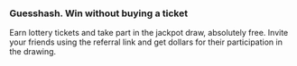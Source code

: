 ### Guesshash. Win without buying a ticket

Earn lottery tickets and take part in the jackpot draw, absolutely free.
Invite your friends using the referral link and get dollars for their participation in the drawing.
